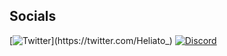 ## Socials
[![Twitter](https://img.shields.io/twitter/url/https/twitter.com/cloudposse.svg?style=social&label=%40Heliato_)](https://twitter.com/Heliato_)
[![Discord]([https://img.shields.io/badge/Discord-%237289DA.svg?logo=discord&logoColor=white)](https://github.com/Heliato)
